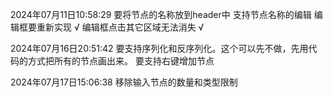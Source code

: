 2024年07月11日10:58:29
要将节点的名称放到header中
支持节点名称的编辑
编辑框要重新实现 √
编辑框点击其它区域无法消失 √

2024年07月16日20:51:42
要支持序列化和反序列化。这个可以先不做，先用代码的方式把所有的节点画出来。
要支持右键增加节点

2024年07月17日15:06:38
移除输入节点的数量和类型限制